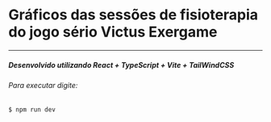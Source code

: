 <h1> Gráficos das sessões de fisioterapia do jogo sério Victus Exergame </h1>
<hr>

<h5> Desenvolvido utilizando React + TypeScript + Vite + TailWindCSS </h5>

<h6> Para executar digite: </h6>

    $ npm run dev